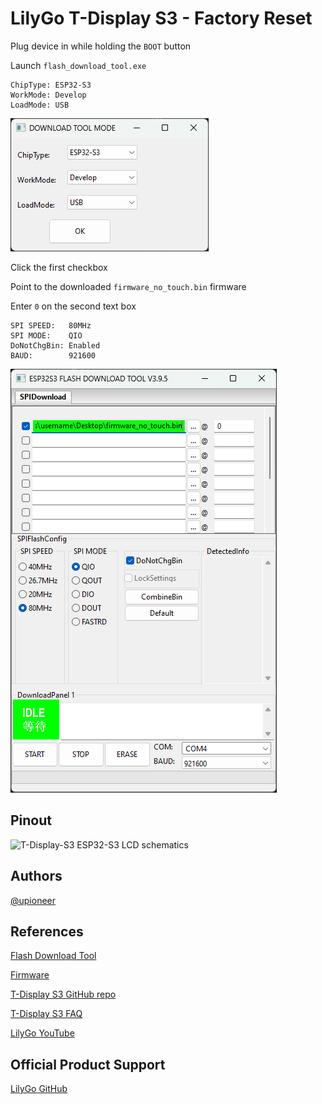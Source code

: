 
# LilyGo T-Display S3 - Factory Reset

Plug device in while holding the `BOOT` button

Launch `flash_download_tool.exe`

    ChipType: ESP32-S3
    WorkMode: Develop
    LoadMode: USB

![illustration1](assets/illustration1.png)

Click the first checkbox

Point to the downloaded `firmware_no_touch.bin` firmware

Enter `0` on the second text box

    SPI SPEED:   80MHz
    SPI MODE:    QIO
    DoNotChgBin: Enabled
    BAUD:        921600

![illustration2](assets/illustration2.png)

## Pinout

![T-Display-S3 ESP32-S3 LCD schematics](https://www.lilygo.cc/cdn/shop/products/Lilygo-T-display_13.jpg?v=1657873834&width=600)

## Authors

[@upioneer](https://www.github.com/upioneer)


## References

[Flash Download Tool](https://www.espressif.com.cn/sites/default/files/tools/flash_download_tool_3.9.5_0.zip)

[Firmware](https://github.com/Xinyuan-LilyGO/T-Display-S3/blob/main/firmware/firmware_no_touch.bin)

[T-Display S3 GitHub repo](https://github.com/Xinyuan-LilyGO/T-Display-S3)

[T-Display S3 FAQ](https://github.com/Xinyuan-LilyGO/T-Display-S3?tab=readme-ov-file#9%EF%B8%8F%E2%83%A3-faq)

[LilyGo YouTube](https://www.youtube.com/@LILYGO)

## Official Product Support

[LilyGo GitHub](https://github.com/Xinyuan-LilyGo)
